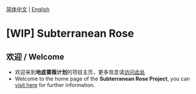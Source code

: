 [简体中文](./docs/README.zh-CN.md) | [English](./docs/README.en.md)
# [WIP] Subterranean Rose
## 欢迎 / Welcome
- 欢迎来到**地底蔷薇计划**的项目主页，更多信息请[访问此处](./docs//README.zh-CN.md) 
- Welcome to the home page of the **Subterranean Rose Project**, you can [visit here](./docs//README.en.md) for further information.
